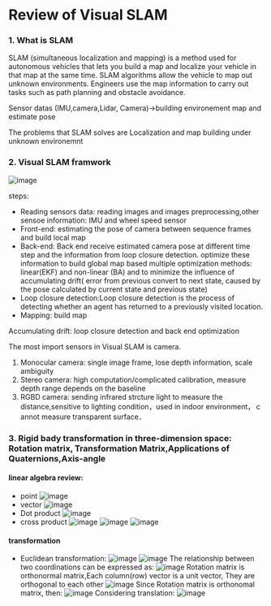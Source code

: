 # Review of Visual SLAM

### 1. What is SLAM
SLAM (simultaneous localization and mapping) is a method used for autonomous vehicles that lets you build a map and localize your vehicle in that map at the same time. SLAM algorithms allow the vehicle to map out unknown environments. Engineers use the map information  to carry out tasks such as path planning and obstacle avoidance.

Sensor datas (IMU,camera,Lidar, Camera)->building environement map and estimate pose 

The problems that SLAM solves are Localization and map building under unknown environemnt

### 2. Visual SLAM framwork


   ![image](https://user-images.githubusercontent.com/63558665/119078880-0ba52400-b9c5-11eb-8dc3-0b0b6e667dfd.png)

steps:
* Reading sensors data: reading images and images preprocessing,other sensoe information: IMU and wheel speed sensor
* Front-end: estimating the pose of camera between sequence frames and build local map
* Back-end: Back end receive estimated camera pose at different time step and the information from loop closure detection. optimize these information to build global map based multiple optimization methods: linear(EKF) and non-linear (BA) and to minimize the influence of accumulating drift( error from previous convert to next state, caused by the pose calculated by current state and previous state)
* Loop closure detection:Loop closure detection is the process of detecting whether an agent has returned to a previously visited location.
* Mapping: build map

Accumulating drift: loop closure detection and back end optimization

The most import sensors in Visual SLAM is camera.
1. Monocular camera: single image frame, lose depth information, scale ambiguity
2. Stereo camera: high computation/complicated calibration, measure depth range depends on the baseline
3. RGBD camera: sending infrared strcture light to measure the distance,sensitive to lighting condition，used in indoor environment，ｃannot measure transparent surface．

### 3. Rigid bady transformation in three-dimension space: Rotation matrix, Transformation Matrix,Applications of Quaternions,Axis-angle
#### linear algebra review:
* point
   ![image](https://user-images.githubusercontent.com/63558665/119247009-4ab5af80-bb54-11eb-9026-a89b554d368a.png)
* vector
   ![image](https://user-images.githubusercontent.com/63558665/119247018-5b662580-bb54-11eb-9170-cf675f2f8d23.png)
* Dot product
   ![image](https://user-images.githubusercontent.com/63558665/119247166-653c5880-bb55-11eb-9e82-80fa5fda0fb6.png)
* cross product
   ![image](https://user-images.githubusercontent.com/63558665/119247161-59509680-bb55-11eb-8249-a38f5920e270.png)
   ![image](https://user-images.githubusercontent.com/63558665/119247173-77b69200-bb55-11eb-8b1a-28b0d3a63ff5.png)
   ![image](https://user-images.githubusercontent.com/63558665/119247184-8ef57f80-bb55-11eb-91a2-7a357a9c96df.png)
#### transformation
* Euclidean transformation:
   ![image](https://user-images.githubusercontent.com/63558665/119247262-01665f80-bb56-11eb-9ece-2203b25bd712.png)
   ![image](https://user-images.githubusercontent.com/63558665/119247277-1fcc5b00-bb56-11eb-8af1-7aa9047bee27.png)
The relationship between two coordinations can be expressed as:
   ![image](https://user-images.githubusercontent.com/63558665/119247299-4db19f80-bb56-11eb-8a01-31f1f6d8e6b1.png)
Rotation matrix is orthonormal matrix,Each column(row) vector is a unit vector, They are orthogonal to each other
   ![image](https://user-images.githubusercontent.com/63558665/119247352-b436bd80-bb56-11eb-89d9-d8a35a289312.png)
Since Rotation matrix is orthonomal matrix, then:
   ![image](https://user-images.githubusercontent.com/63558665/119247387-ee07c400-bb56-11eb-8440-445a68b0097f.png)
Considering translation:
   ![image](https://user-images.githubusercontent.com/63558665/119247438-63739480-bb57-11eb-8f21-0af9b6c7552b.png)






